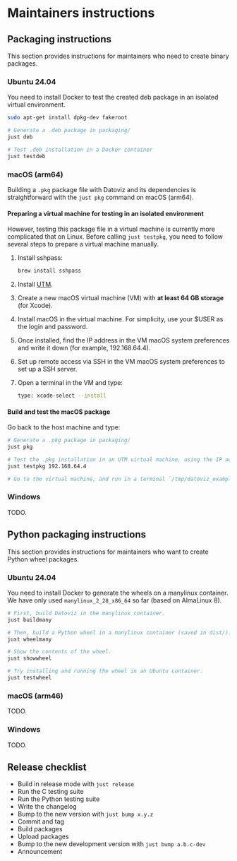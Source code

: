 # Maintainers instructions

## Packaging instructions

This section provides instructions for maintainers who need to create binary packages.

### Ubuntu 24.04

You need to install Docker to test the created deb package in an isolated virtual environment.

```bash
sudo apt-get install dpkg-dev fakeroot

# Generate a .deb package in packaging/
just deb

# Test .deb installation in a Docker container
just testdeb
```

### macOS (arm64)

Building a `.pkg` package file with Datoviz and its dependencies is straightforward with the `just pkg` command on macOS (arm64).

#### Preparing a virtual machine for testing in an isolated environment

However, testing this package file in a virtual machine is currently more complicated that on Linux.
Before calling `just testpkg`, you need to follow several steps to prepare a virtual machine manually.

1.  Install sshpass:

    ```bash
    brew install sshpass
    ```

2. Install [UTM](https://mac.getutm.app/).
3. Create a new macOS virtual machine (VM) with **at least 64 GB storage** (for Xcode).
4. Install macOS in the virtual machine. For simplicity, use your $USER as the login and password.
5. Once installed, find the IP address in the VM macOS system preferences and write it down (for example, 192.168.64.4).
6. Set up remote access via SSH in the VM macOS system preferences to set up a SSH server.
7. Open a terminal in the VM and type:

    ```bash
    type: xcode-select --install
    ```

#### Build and test the macOS package

Go back to the host machine and type:

```bash
# Generate a .pkg package in packaging/
just pkg

# Test the .pkg installation in an UTM virtual machine, using the IP address you wrote down earlier.
just testpkg 192.168.64.4

# Go to the virtual machine, and run in a terminal `/tmp/datoviz_example/example_scatter`.
```


### Windows

TODO.


<!-- PYTHON PACKAGING -->

## Python packaging instructions

This section provides instructions for maintainers who want to create Python wheel packages.

### Ubuntu 24.04

You need to install Docker to generate the wheels on a manylinux container. We have only used `manylinux_2_28_x86_64` so far (based on AlmaLinux 8).

```bash
# First, build Datoviz in the manylinux container.
just buildmany

# Then, build a Python wheel in a manylinux container (saved in dist/).
just wheelmany

# Show the contents of the wheel.
just showwheel

# Try installing and running the wheel in an Ubuntu container.
just testwheel
```

### macOS (arm46)

TODO.


### Windows

TODO.



## Release checklist

* Build in release mode with `just release`
* Run the C testing suite
* Run the Python testing suite
* Write the changelog
* Bump to the new version with `just bump x.y.z`
* Commit and tag
* Build packages
* Upload packages
* Bump to the new development version with `just bump a.b.c-dev`
* Announcement
